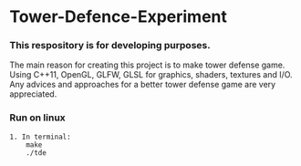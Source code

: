 # Tower-Defence-Experiment

### This respository is for developing purposes.

The main reason for creating this project is to make tower defense game. Using C++11, OpenGL, GLFW, GLSL for graphics, shaders, textures and I/O. Any advices and approaches for a better tower defense game are very appreciated.

### Run on linux
    1. In terminal:
        make
        ./tde
